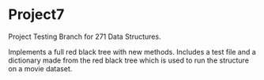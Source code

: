 # Project7

Project Testing Branch for 271 Data Structures.

Implements a full red black tree with new methods. Includes a test file and a dictionary made from the red black tree which is 
used to run the structure on a movie dataset.
